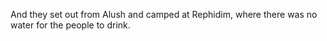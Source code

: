 And they set out from Alush and camped at Rephidim, where there was no water for the people to drink.
